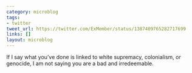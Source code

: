 ```yaml
---
category: microblog
tags:
- twitter
tweet_url: https://twitter.com/ExMember/status/1387409765282717699
links: []
layout: microblog
---
```

If I say what you’ve done is linked to white supremacy, colonialism, or genocide, I am not saying you are a bad and irredeemable.
